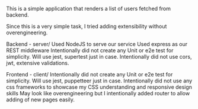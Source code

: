 This is a simple application that renders a list of users fetched from backend.

Since this is a very simple task, I tried adding extensibility without overengineering.

Backend - server/
Used NodeJS to serve our service
Used express as our REST middleware
Intentionally did not create any Unit or e2e test for simplicity. Will use jest, supertest just in case.
Intentionally did not use cors, jwt, extensive validations.

Frontend - client/
Intentionally did not create any Unit or e2e test for simplicity. Will use jest, puppetteer just in case.
Intentionally did not use any css frameworks to showcase my CSS understanding and responsive design skills
May look like overengineering but I intentionally added router to allow adding of new pages easily.
